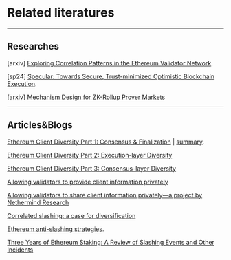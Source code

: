 # Related literatures 
 
-----

## Researches

[arxiv] [Exploring Correlation Patterns in the Ethereum Validator Network](http://arxiv.org/pdf/2404.02164v1).

[sp24] [Specular: Towards Secure, Trust-minimized Optimistic Blockchain Execution](https://arxiv.org/pdf/2212.05219).

[arxiv] [Mechanism Design for ZK-Rollup Prover Markets](https://arxiv.org/abs/2404.06495)

-----

## Articles&Blogs

[Ethereum Client Diversity Part 1: Consensus & Finalization](https://www.kiln.fi/post/ethereum-client-diversity-part-1-consensus-finalization) | [summary](./summaries/summaries1.md).

[Ethereum Client Diversity Part 2: Execution-layer Diversity](https://www.kiln.fi/post/ethereum-client-diversity-part-2-execution-layer-diversity)


[Ethereum Client Diversity Part 3: Consensus-layer Diversity](https://www.kiln.fi/post/ethereum-client-diversity-part-3-consensus-layer-diversity)

[Allowing validators to provide client information privately](https://nethermind.notion.site/Allowing-validators-to-provide-client-information-privately-bfea6436bfe246d28afdcda125d9049c)

[Allowing validators to share client information privately—a project by Nethermind Research](https://ethresear.ch/t/research-report-allowing-validators-to-share-client-information-privately-a-project-by-nethermind-research/19506)

[Correlated slashing: a case for diversification](https://liquidcollective.io/correlated-slashing/)

[Ethereum anti-slashing strategies](https://www.kiln.fi/post/ethereum-anti-slashing-strategies).

[Three Years of Ethereum Staking: A Review of Slashing Events and Other Incidents](https://www.chainproof.co/blog/three-years-of-ethereum-staking-a-review-of-slashing-events-and-other)